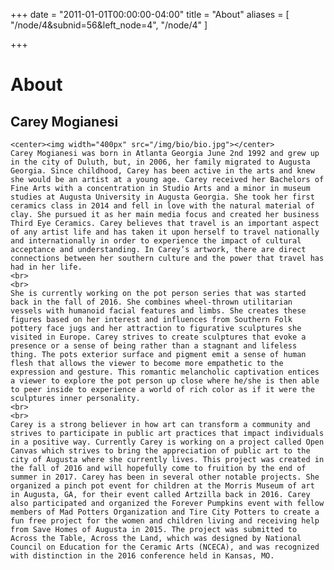 +++
date = "2011-01-01T00:00:00-04:00"
title = "About"
aliases = [
    "/node/4&subnid=56&left_node=4",
    "/node/4"
]

+++

<style>
#box { position: relative; padding: 0px }
#box img { float: right; padding: 0px 20px }

@media screen and (max-width:728px) {
  #box { position: relative; padding: 5px 10px }
  #box img { float: left; padding: 0px 0 20px 20px}
}
</style>

# About

## Carey Mogianesi

<div id="box">
    
    <center><img width="400px" src="/img/bio/bio.jpg"></center>
    Carey Mogianesi was born in Atlanta Georgia June 2nd 1992 and grew up in the city of Duluth, but, in 2006, her family migrated to Augusta Georgia. Since childhood, Carey has been active in the arts and knew she would be an artist at a young age. Carey received her Bachelors of Fine Arts with a concentration in Studio Arts and a minor in museum studies at Augusta University in Augusta Georgia. She took her first ceramics class in 2014 and fell in love with the natural material of clay. She pursued it as her main media focus and created her business Third Eye Ceramics. Carey believes that travel is an important aspect of any artist life and has taken it upon herself to travel nationally and internationally in order to experience the impact of cultural acceptance and understanding. In Carey’s artwork, there are direct connections between her southern culture and the power that travel has had in her life. 
    <br>
    <br>
    She is currently working on the pot person series that was started back in the fall of 2016. She combines wheel-thrown utilitarian vessels with humanoid facial features and limbs. She creates these figures based on her interest and influences from Southern Folk pottery face jugs and her attraction to figurative sculptures she visited in Europe. Carey strives to create sculptures that evoke a presence or a sense of being rather than a stagnant and lifeless thing. The pots exterior surface and pigment emit a sense of human flesh that allows the viewer to become more empathetic to the expression and gesture. This romantic melancholic captivation entices a viewer to explore the pot person up close where he/she is then able to peer inside to experience a world of rich color as if it were the sculptures inner personality.  
    <br>
    <br>
    Carey is a strong believer in how art can transform a community and strives to participate in public art practices that impact individuals in a positive way. Currently Carey is working on a project called Open Canvas which strives to bring the appreciation of public art to the city of Augusta where she currently lives. This project was created in the fall of 2016 and will hopefully come to fruition by the end of summer in 2017. Carey has been in several other notable projects. She organized a pinch pot event for children at the Morris Museum of art in Augusta, GA, for their event called Artzilla back in 2016. Carey also participated and organized the Forever Pumpkins event with fellow members of Mad Potters Organization and Tire City Potters to create a fun free project for the women and children living and receiving help from Save Homes of Augusta in 2015. The project was submitted to Across the Table, Across the Land, which was designed by National Council on Education for the Ceramic Arts (NCECA), and was recognized with distinction in the 2016 conference held in Kansas, MO. 

</div>
